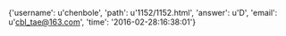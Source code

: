 {'username': u'chenbole', 'path': u'1152/1152.html', 'answer': u'D', 'email': u'cbl_tae@163.com', 'time': '2016-02-28:16:38:01'}